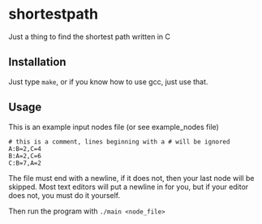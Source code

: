 # shortestpath
Just a thing to find the shortest path written in C

## Installation

Just type `make`, or if you know how to use gcc, just use that.

## Usage

This is an example input nodes file (or see example\_nodes file)

```
# this is a comment, lines beginning with a # will be ignored
A:B=2,C=4
B:A=2,C=6
C:B=7,A=2

```

The file must end with a newline, if it does not, then your last node will be skipped.  Most text editors will put a newline in for you, but if your editor does not, you must do it yourself.

Then run the program with `./main <node_file>`
